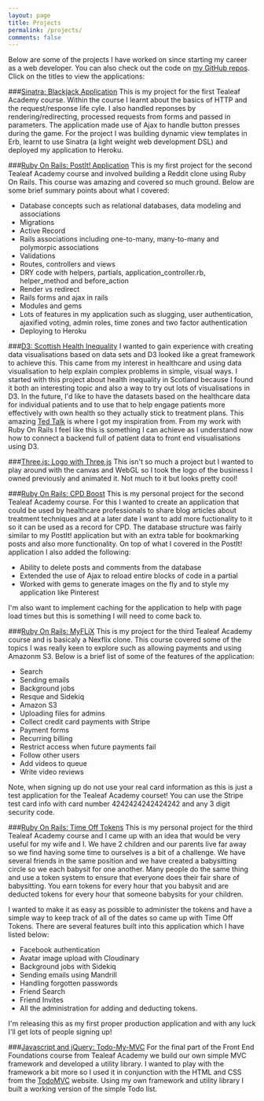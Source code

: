 ```yaml
---
layout: page
title: Projects
permalink: /projects/
comments: false
---
```


Below are some of the projects I have worked on since starting my career as a web developer.  You can also check out the code on [my GitHub repos](https://github.com/knoxjeffrey).  Click on the titles to view the applications:

###[Sinatra: Blackjack Application](http://knoxjeffrey-blackjack.herokuapp.com "Blackjack World")
This is my project for the first Tealeaf Academy course.  Within the course I learnt about the basics of HTTP and the request/response life cyle.  I also handled reponses by rendering/redirecting, processed requests from forms and passed in parameters.  The application made use of Ajax to handle button presses during the game.  For the project I was building dynamic view templates in Erb, learnt to use Sinatra (a light weight web development DSL) and deployed my application to Heroku.  

###[Ruby On Rails: PostIt! Application](http://knoxjeffrey-postit.herokuapp.com "PostIt!")
This is my first project for the second Tealeaf Academy course and involved building a Reddit clone using Ruby On Rails.  This course was amazing and covered so much ground.  Below are some brief summary points about what I covered:

- Database concepts such as relational databases, data modeling and associations
- Migrations
- Active Record
- Rails associations including one-to-many, many-to-many and polymorpic associations
- Validations
- Routes, controllers and views
- DRY code with helpers, partials, application_controller.rb, helper_method and before_action
- Render vs redirect
- Rails forms and ajax in rails
- Modules and gems
- Lots of features in my application such as slugging, user authentication, ajaxified voting, admin roles, time zones and two factor authentication
- Deploying to Heroku

###[D3: Scottish Health Inequality](http://scottish-health-inequality.herokuapp.com "Scottish Health Inequality")
I wanted to gain experience with creating data visualisations based on data sets and D3 looked like a great framework to achieve this.  This came from my interest in healthcare and using data visualisation to help explain complex problems in simple, visual ways.  I started with this project about health inequality in Scotland because I found it both an interesting topic and also a way to try out lots of visualisations in D3.   In the future, I'd like to have the datasets based on the healthcare data for individual patients and to use that to help engage patients more effectively with own health so they actually stick to treatment plans.  This amazing [Ted Talk](http://vimeo.com/103501614) is where I got my inspiration from.  From my work with Ruby On Rails I feel like this is something I can achieve as I understand now how to connect a backend full of patient data to front end visualisations using D3.

###[Three.js: Logo with Three.js](http://development.three-js-logo.divshot.io/ "Logo with Three.js")
This isn't so much a project but I wanted to play around with the canvas and WebGL so I took the logo of the business I owned previously and animated it.  Not much to it but looks pretty cool!

###[Ruby On Rails: CPD Boost](http://cpd-boost.herokuapp.com "CPD Boost")
This is my personal project for the second Tealeaf Academy course.  For this I wanted to create an application that could be used by healthcare professionals to share blog articles about treatment techniques and at a later date I want to add more fuctionality to it so it can be used as a record for CPD.  The database structure was fairly similar to my PostIt! application but with an extra table for bookmarking posts and also more functionality.  On top of what I covered in the PostIt! application I also added the following:

- Ability to delete posts and comments from the database
- Extended the use of Ajax to reload entire blocks of code in a partial
-  Worked with gems to generate images on the fly and to style my application like Pinterest

I'm also want to implement caching for the application to help with page load times but this is something I will need to come back to.

###[Ruby On Rails: MyFLiX](http://knoxjeffrey-myflix.herokuapp.com/ "MyFLiX")
This is my project for the third Tealeaf Academy course and is basicaly a Nexflix clone.  This course covered some of the topics I was really keen to explore such as allowing payments and using Amazonm S3.  Below is a brief list of some of the features of the application:

- Search
- Sending emails
- Background jobs
- Resque and Sidekiq
- Amazon S3
- Uploading files for admins
- Collect credit card payments with Stripe
- Payment forms
- Recurring billing
- Restrict access when future payments fail
- Follow other users
- Add videos to queue
- Write video reviews

Note, when signing up do not use your real card information as this is just a test application for the Tealeaf Academy courset!  You can use the Stripe test card info with card number 4242424242424242 and any 3 digit security code.

###[Ruby On Rails: Time Off Tokens](http://www.timeofftokens.com "Time Off Tokens")
This is my personal project for the third Tealeaf Academy course and I came up with an idea that would be very useful for my wife and I.  We have 2 children and our parents live far away so we find having some time to ourselves is a bit of a challenge.  We have several friends in the same position and we have created a babysitting circle so we each babysit for one another.  Many people do the same thing and use a token system to ensure that everyone does their fair share of babysitting.  You earn tokens for every hour that you babysit and are deducted tokens for every hour that someone babysits for your children.

I wanted to make it as easy as possible to administer the tokens and have a simple way to keep track of all of the dates so came up with Time Off Tokens.  There are several features built into this application which I have listed below:

- Facebook authentication
- Avatar image upload with Cloudinary
- Background jobs with Sidekiq
- Sending emails using Mandrill
- Handling forgotten passwords
- Friend Search
- Friend Invites
- All the administration for adding and deducting tokens.

I'm releasing this as my first proper production application and with any luck I'll get lots of people signing up!

###[Javascript and jQuery: Todo-My-MVC]("http://development.todo-my-mvc.divshot.io/")
For the final part of the Front End Foundations course from Tealeaf Academy we build our own simple MVC framework and developed a utility library.  I wanted to play with the framework a bit more so I used it in conjunction with the HTML and CSS from the [TodoMVC]("http://todomvc.com/") website.  Using my own framework and utility library I built a working version of the simple Todo list.